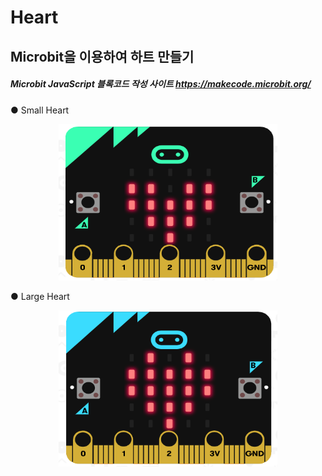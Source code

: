 # Heart

## Microbit을 이용하여 하트 만들기

##### Microbit JavaScript 블록코드 작성 사이트 https://makecode.microbit.org/  


 ● Small Heart 
 
 <center><img src="./img/smallheart.png" alt="" height="250px" width="350px"/></center>

 ● Large Heart 
<center><img src="./img/hearton.png" alt="" height="250px" width="350px"/></center>